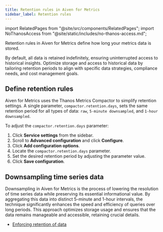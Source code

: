 ```yaml
---
title: Retention rules in Aiven for Metrics
sidebar_label: Retention rules
---
```


import RelatedPages from "@site/src/components/RelatedPages";
import NoThanosAccess from "@site/static/includes/no-thanos-access.md";

Retention rules in Aiven for Metrics define how long your metrics data is stored.

By default, all data is retained indefinitely, ensuring uninterrupted access to
historical insights. Optimize storage and access to historical data by tailoring
retention periods to align with specific data strategies, compliance needs, and
cost management goals.

<NoThanosAccess/>

## Define retention rules

Aiven for Metrics uses the Thanos Metrics Compactor to simplify retention settings.
A single parameter, `compactor.retention.days`, sets the same retention period for all
types of data: `raw`, `5-minute downsampled`, and `1-hour downsampled`.

To adjust the `compactor.retention.days` parameter:

1. Click **Service settings** from the sidebar.
1. Scroll to **Advanced configuration** and click **Configure**.
1. Click **Add configuration options**.
1. Locate the `compactor.retention.days` parameter.
1. Set the desired retention period by adjusting the parameter value.
1. Click **Save configuration**.

## Downsampling time series data

Downsampling in Aiven for Metrics is the process of lowering the resolution of
time series data while preserving its essential informational value. By aggregating
this data into distinct 5-minute and 1-hour intervals, the technique significantly
enhances the speed and efficiency of queries over long periods. This approach optimizes
storage usage and ensures that the data remains manageable and accessible,
retaining crucial details.

<RelatedPages/>

- [Enforcing retention of data](https://thanos.io/tip/components/compact.md/#enforcing-retention-of-data)
